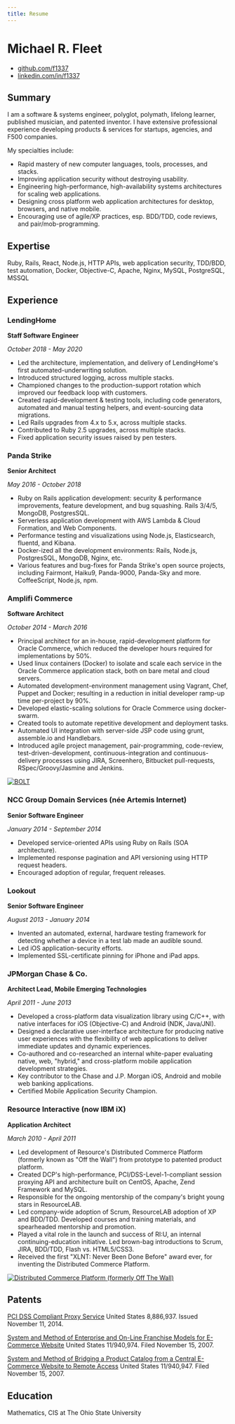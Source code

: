 ```yaml
---
title: Resume
---
```

Michael R. Fleet
===========================================

- [github.com/f1337](https://github.com/f1337)
- [linkedin.com/in/f1337](https://www.linkedin.com/in/f1337)

Summary
-------

I am a software & systems engineer, polyglot, polymath, lifelong learner, published musician, and patented inventor. I have extensive professional experience developing products & services for startups, agencies, and F500 companies.

My specialties include:

- Rapid mastery of new computer languages, tools, processes, and stacks.
- Improving application security without destroying usability.
- Engineering high-performance, high-availability systems architectures for scaling web applications.
- Designing cross platform web application architectures for desktop, browsers, and native mobile.
- Encouraging use of agile/XP practices, esp. BDD/TDD, code reviews, and pair/mob-programming.


Expertise
---------

Ruby, Rails, React, Node.js, HTTP APIs, web application security, TDD/BDD, test automation, Docker, Objective-C, Apache, Nginx, MySQL, PostgreSQL, MSSQL

Experience
----------

### LendingHome

**Staff Software Engineer**

*October 2018 - May 2020*

- Led the architecture, implementation, and delivery of LendingHome's first automated-underwriting solution.
- Introduced structured logging, across multiple stacks.
- Championed changes to the production-support rotation which improved our feedback loop with customers.
- Created rapid-development & testing tools, including code generators, automated and manual testing helpers, and event-sourcing data migrations.
- Led Rails upgrades from 4.x to 5.x, across multiple stacks.
- Contributed to Ruby 2.5 upgrades, across multiple stacks.
- Fixed application security issues raised by pen testers.

### Panda Strike

**Senior Architect**

*May 2016 - October 2018*

- Ruby on Rails application development: security & performance improvements, feature development, and bug squashing. Rails 3/4/5, MongoDB, PostgresSQL.
- Serverless application development with AWS Lambda & Cloud Formation, and Web Components.
- Performance testing and visualizations using Node.js, Elasticsearch, fluentd, and Kibana.
- Docker-ized all the development environments: Rails, Node.js, PostgresSQL, MongoDB, Nginx, etc.
- Various features and bug-fixes for Panda Strike's open source projects, including Fairmont, Haiku9, Panda-9000, Panda-Sky and more. CoffeeScript, Node.js, npm.

### Amplifi Commerce
**Software Architect**

*October 2014 - March 2016*

- Principal architect for an in-house, rapid-development platform for Oracle Commerce, which reduced the developer hours required for implementations by 50%.
- Used linux containers (Docker) to isolate and scale each service in the Oracle Commerce application stack, both on bare metal and cloud servers.
- Automated development-environment management using Vagrant, Chef, Puppet and Docker; resulting in a reduction in initial developer ramp-up time per-project by 90%.
- Developed elastic-scaling solutions for Oracle Commerce using docker-swarm.
- Created tools to automate repetitive development and deployment tasks.
- Automated UI integration with server-side JSP code using grunt, assemble.io and Handlebars.
- Introduced agile project management, pair-programming, code-review, test-driven-development, continuous-integration and continuous-delivery processes using JIRA, Screenhero, Bitbucket pull-requests, RSpec/Groovy/Jasmine and Jenkins.

[![BOLT](http://resume.f1337.us/portfolio/BOLT.png "BOLT")](http://resume.f1337.us/portfolio/BOLT.pdf)

### NCC Group Domain Services (née Artemis Internet)
**Senior Software Engineer**

*January 2014 - September 2014*

- Developed service-oriented APIs using Ruby on Rails (SOA architecture).
- Implemented response pagination and API versioning using HTTP request headers.
- Encouraged adoption of regular, frequent releases.

### Lookout
**Senior Software Engineer**

*August 2013 - January 2014*

- Invented an automated, external, hardware testing framework for detecting whether a device in a test lab made an audible sound.
- Led iOS application-security efforts.
- Implemented SSL-certificate pinning for iPhone and iPad apps.

### JPMorgan Chase & Co.
**Architect Lead, Mobile Emerging Technologies**

*April 2011 - June 2013*

- Developed a cross-platform data visualization library using C/C++, with native interfaces for iOS (Objective-C) and Android (NDK, Java/JNI).
- Designed a declarative user-interface architecture for producing native user experiences with the flexibility of web applications to deliver immediate updates and dynamic experiences.
- Co-authored and co-researched an internal white-paper evaluating native, web, "hybrid," and cross-platform mobile application development strategies.
- Key contributor to the Chase and J.P. Morgan iOS, Android and mobile web banking applications.
- Certified Mobile Application Security Champion.

### Resource Interactive (now IBM iX)
**Application Architect**

*March 2010 - April 2011*

- Led development of Resource's Distributed Commerce Platform (formerly known as "Off the Wall") from prototype to patented product platform.
- Created DCP's high-performance, PCI/DSS-Level-1-compliant session proxying API and architecture built on CentOS, Apache, Zend Framework and MySQL.
- Responsible for the ongoing mentorship of the company's bright young stars in ResourceLAB.
- Led company-wide adoption of Scrum, ResourceLAB adoption of XP and BDD/TDD. Developed courses and training materials, and spearheaded mentorship and promotion.
- Played a vital role in the launch and success of RI:U, an internal continuing-education initiative. Led brown-bag introductions to Scrum, JIRA, BDD/TDD, Flash vs. HTML5/CSS3.
- Received the first "XLNT: Never Been Done Before" award ever, for inventing the Distributed Commerce Platform.

[![Distributed Commerce Platform (formerly Off The Wall)](http://resume.f1337.us/portfolio/DCP-OTW.png "Distributed Commerce Platform (formerly Off The Wall)")](http://resume.f1337.us/portfolio/DCP-OTW.pdf)

Patents
-------
[PCI DSS Compliant Proxy Service](http://patft.uspto.gov/netacgi/nph-Parser?Sect2=PTO1&Sect2=HITOFF&p=1&u=/netahtml/PTO/search-bool.html&r=1&f=G&l=50&d=PALL&RefSrch=yes&Query=PN/8886937)
United States 8,886,937. Issued November 11, 2014.

[System and Method of Enterprise and On-Line Franchise Models for E-Commerce Website](http://appft1.uspto.gov/netacgi/nph-Parser?Sect1=PTO1&Sect2=HITOFF&d=PG01&p=1&u=/netahtml/PTO/srchnum.html&r=1&f=G&l=50&s1=20080307034.PGNR.)
United States 11/940,974. Filed November 15, 2007.

[System and Method of Bridging a Product Catalog from a Central E-Commerce Website to Remote Access](http://appft1.uspto.gov/netacgi/nph-Parser?Sect1=PTO1&Sect2=HITOFF&d=PG01&p=1&u=/netahtml/PTO/srchnum.html&r=1&f=G&l=50&s1=20080306838.PGNR.)
United States 11/940,947. Filed November 15, 2007.

Education
---------
Mathematics, CIS at The Ohio State University
<!--stackedit_data:
eyJoaXN0b3J5IjpbMjk0MzYxNTQ2XX0=
-->